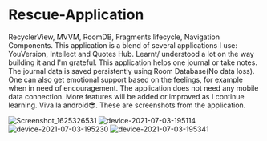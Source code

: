 # Rescue-Application
RecyclerView, MVVM, RoomDB, Fragments lifecycle, Navigation Components. 
This application is a blend of several applications I use: YouVersion, Intellect and Quotes Hub. Learnt/ understood a lot on the way building it and I'm grateful.
This application helps one journal or take notes. The journal data is saved persistently using Room Database(No data loss). One can also get emotional support based on the feelings,
for example when in need of encouragement. The application does not need any mobile data connection. More features will be added or improved as I continue learning. Viva la android😎.
These are screenshots from the application.

![Screenshot_1625326531](https://user-images.githubusercontent.com/64706463/124361586-6a9ebf80-dc38-11eb-8e54-e57481139314.png)
![device-2021-07-03-195114](https://user-images.githubusercontent.com/64706463/124361592-6d99b000-dc38-11eb-8743-55fa871c3e49.png)
![device-2021-07-03-195230](https://user-images.githubusercontent.com/64706463/124361604-77231800-dc38-11eb-99cc-08e75eda395e.png)
![device-2021-07-03-195341](https://user-images.githubusercontent.com/64706463/124361608-7ab69f00-dc38-11eb-954e-e1308cf80caa.png)


